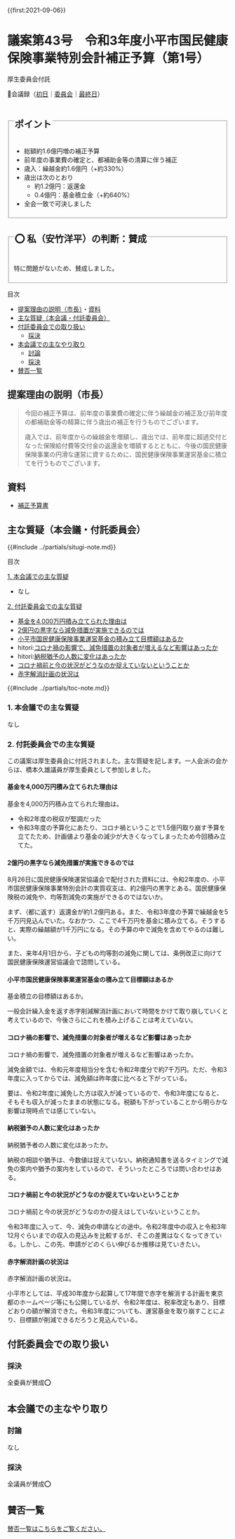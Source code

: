 {{first:2021-09-06}}

# 議案第43号　令和3年度小平市国民健康保険事業特別会計補正予算（第1号）

<i class="fa fa-gavel" aria-hidden="true"></i> 厚生委員会付託

<p id="read-kaigiroku">📄会議録（<a href="https://ssp.kaigiroku.net/tenant/kodaira/SpMinuteView.html?council_id=1240&schedule_id=2&minute_id=492&is_search=true">初日</a>｜<a href="https://ssp.kaigiroku.net/tenant/kodaira/SpMinuteView.html?council_id=1244&schedule_id=2&minute_id=4&is_search=true">委員会</a>｜<a href="https://ssp.kaigiroku.net/tenant/kodaira/SpMinuteView.html?council_id=1240&schedule_id=6&minute_id=537&is_search=true">最終日</a>）</p>

<fieldset class="pnt">
  <legend><h2>ポイント</h2></legend>

- 総額約1.6億円増の補正予算
- 前年度の事業費の確定と、都補助金等の清算に伴う補正
- 歳入：繰越金約1.6億円（+約330%）
- 歳出は次のとおり
  - 約1.2億円：返還金
  - 0.4億円：基金積立金（+約640%）
- 全会一致で可決しました

</fieldset>

<fieldset class="sanpi">
  <legend><h2>⭕️ 私（安竹洋平）の判断：賛成</h2></legend>

特に問題がないため、賛成しました。

</fieldset>

<div class="toc">

目次

- [提案理由の説明（市長）](#提案理由の説明市長)・[資料](#資料)
- [主な質疑（本会議・付託委員会）](#主な質疑本会議付託委員会)
- [付託委員会での取り扱い](#付託委員会での取り扱い)
  - [採決](#採決)
- [本会議での主なやり取り](#本会議での主なやり取り)
  - [討論](#討論)
  - [採決](#採決-1)
- [賛否一覧](#賛否一覧)

</div>

## 提案理由の説明（市長）
> 今回の補正予算は、前年度の事業費の確定に伴う繰越金の補正及び前年度の都補助金等の精算に伴う歳出の補正を行うものでございます。
>
> 歳入では、前年度からの繰越金を増額し、歳出では、前年度に超過交付となった保険給付費等交付金の返還金を増額するとともに、今後の国民健康保険事業の円滑な運営に資するために、国民健康保険事業運営基金に積立てを行うものでございます。

## 資料

- [補正予算書](https://www.city.kodaira.tokyo.jp/kurashi/093/093400.html)

<div class="ippan-situgi">

## 主な質疑（本会議・付託委員会）
{{#include ../partials/situgi-note.md}}


<div class="toc">

目次

[1. 本会議での主な質疑](#1-本会議での主な質疑)

- なし

[2. 付託委員会での主な質疑](#2-付託委員会での主な質疑)

- [基金を4,000万円積み立てられた理由は](#基金を4000万円積み立てられた理由は)
- [2億円の黒字なら減免措置が実施できるのでは](#2億円の黒字なら減免措置が実施できるのでは)
- [小平市国民健康保険事業運営基金の積み立て目標額はあるか](#小平市国民健康保険事業運営基金の積み立て目標額はあるか)
- hitori:[コロナ禍の影響で、減免措置の対象者が増えるなど影響はあったか](#コロナ禍の影響で減免措置の対象者が増えるなど影響はあったか)
- hitori:[納税猶予の人数に変化はあったか](#納税猶予の人数に変化はあったか)
- [コロナ禍前と今の状況がどうなのか捉えていないということか](#コロナ禍前と今の状況がどうなのか捉えていないということか)
- [赤字解消計画の状況は](#赤字解消計画の状況は)

{{#include ../partials/toc-note.md}}

</div>

### 1. 本会議での主な質疑
なし

### 2. 付託委員会での主な質疑

この議案は厚生委員会に付託されました。主な質疑を記します。一人会派の会からは、橋本久雄議員が厚生委員として参加しました。

#### 基金を4,000万円積み立てられた理由は

<div class="bln bleft" data-speaker="他会派の議員">

基金を4,000万円積み立てられた理由は。

</div>

<div class="bln bright" data-speaker="保険年金課長（澁谷）">

- 令和2年度の税収が堅調だった
- 令和3年度の予算化にあたり、コロナ禍ということで1.5億円取り崩す予算を立てたため、計画値より基金の減少が大きくなってしまったため今回積み立てた。

</div>

#### 2億円の黒字なら減免措置が実施できるのでは

<div class="bln bleft" data-speaker="他会派の議員">

8月26日に国民健康保険運営協議会で配付された資料には、令和2年度の、小平市国民健康保険事業特別会計の実質収支は、約2億円の黒字とある。国民健康保険税の減免や、均等割減免の実施ができるのではないか。

</div>

<div class="bln bright" data-speaker="保険年金課長（澁谷）">

まず、（都に返す）返還金が約1.2億円ある。また、令和3年度の予算で繰越金を5千万円見込んでいた。なおかつ、ここで4千万円を基金に積み立てる。そうすると、実際の繰越額が1千万円になる。その予算の中で減免を含めてやるのは難しい。

</div>

<div class="bln bright" data-speaker="保険年金課長（澁谷）">

また、来年4月1日から、子どもの均等割の減免に関しては、条例改正に向けて国民健康保険運営協議会で諮問している。

</div>

#### 小平市国民健康保険事業運営基金の積み立て目標額はあるか 

<div class="bln bleft" data-speaker="他会派の議員">

基金積立の目標額はあるか。

</div>

<div class="bln bright" data-speaker="保険年金課長（澁谷）">

一般会計繰入金を返す赤字削減解消計画において時間をかけて取り崩していくと考えているので、今後さらにこれを積み上げることは考えていない。

</div>

#### コロナ禍の影響で、減免措置の対象者が増えるなど影響はあったか

<div class="bln bleft hitori" data-speaker="👍 橋本久雄議員（一人会派の会）">

コロナ禍の影響で、減免措置の対象者が増えるなど影響はあったか。

</div>

<div class="bln bright" data-speaker="保険年金課長（澁谷）">

減免金額では、令和元年度相当分を含む令和2年度分で約7千万円。ただ、令和3年度に入ってからでは、減免額は昨年度に比べると下がっている。

</div>

<div class="bln bright" data-speaker="保険年金課長（澁谷）">

要は、令和2年度に減免した方は収入が減っているので、令和3年度になると、そもそも収入が減ったままの状態になる。税額も下がっていることから明らかな影響は現時点では感じていない。

</div>

#### 納税猶予の人数に変化はあったか

<div class="bln bleft hitori" data-speaker="👍 橋本久雄議員（一人会派の会）">

納税猶予者の人数に変化はあったか。

</div>

<div class="bln bright" data-speaker="保険年金課長（澁谷）">

納税の相談や猶予は、今数値は捉えていない。納税通知書を送るタイミングで減免の案内や猶予の案内をしているので、そういったところでは問い合わせはある。

</div>

#### コロナ禍前と今の状況がどうなのか捉えていないということか

<div class="bln bleft" data-speaker="他会派の議員">

コロナ禍前と今の状況がどうなのかの捉えはしていないということか。

</div>

<div class="bln bright" data-speaker="保険年金課長（澁谷）">

令和3年度に入って、今、減免の申請などの途中。令和2年度中の収入と令和3年12月ぐらいまでの収入の見込みを比較するが、そこの差異はなくなってきている。しかし、この先、申請がどのくらい伸びるか推移は見ていきたい。

</div>

#### 赤字解消計画の状況は

<div class="bln bleft" data-speaker="他会派の議員">

赤字解消計画の状況は。

</div>

<div class="bln bright" data-speaker="保険年金課長（澁谷）">

小平市としては、平成30年度から起算して17年間で赤字を解消する計画を東京都のホームページ等にも公開しているが、令和2年度は、税率改定もあり、目標どおりの額が解消できた。令和3年度についても、運営基金を取り崩すことにより、目標額が削減できるだろうと見込んでいる。

</div>


</div>

## 付託委員会での取り扱い
### 採決

全委員が賛成⭕️

## 本会議での主なやり取り
### 討論
なし

### 採決

全議員が賛成⭕️

## 賛否一覧
[賛否一覧はこちらをご覧ください。](./index.md#賛否)
